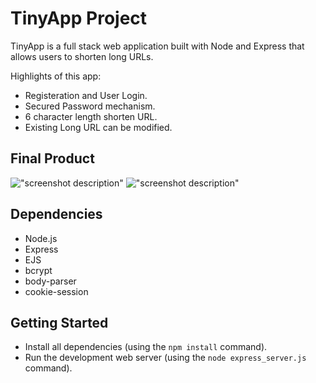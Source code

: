 # TinyApp Project

TinyApp is a full stack web application built with Node and Express that allows users to
shorten long URLs. 

Highlights of this app:
- Registeration and User Login.
- Secured Password mechanism. 
- 6 character length shorten URL. 
- Existing Long URL can be modified. 

## Final Product
!["screenshot description"](#)
!["screenshot description"](#)

## Dependencies

- Node.js
- Express
- EJS
- bcrypt
- body-parser
- cookie-session

## Getting Started

- Install all dependencies (using the `npm install` command).
- Run the development web server (using the `node express_server.js` command).

